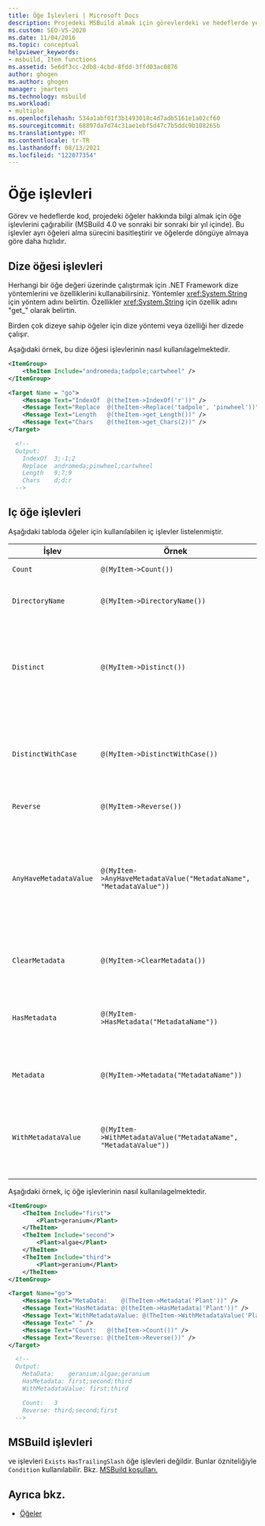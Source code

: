 ```yaml
---
title: Öğe İşlevleri | Microsoft Docs
description: Projedeki MSBuild almak için görevlerdeki ve hedeflerde yer alan kodun öğe işlevlerini nasıl çağırası hakkında bilgi edinebilirsiniz.
ms.custom: SEO-VS-2020
ms.date: 11/04/2016
ms.topic: conceptual
helpviewer_keywords:
- msbuild, Item functions
ms.assetid: 5e6df3cc-2db8-4cbd-8fdd-3ffd03ac0876
author: ghogen
ms.author: ghogen
manager: jmartens
ms.technology: msbuild
ms.workload:
- multiple
ms.openlocfilehash: 534a1abf01f3b1493018c4d7adb5161e1a02cf60
ms.sourcegitcommit: 68897da7d74c31ae1ebf5d47c7b5ddc9b108265b
ms.translationtype: MT
ms.contentlocale: tr-TR
ms.lasthandoff: 08/13/2021
ms.locfileid: "122077354"
---
```

# <a name="item-functions"></a>Öğe işlevleri

Görev ve hedeflerde kod, projedeki öğeler hakkında bilgi almak için öğe işlevlerini çağırabilir (MSBuild 4.0 ve sonraki bir sonraki bir yıl içinde). Bu işlevler ayrı öğeleri alma sürecini basitleştirir ve öğelerde döngüye almaya göre daha hızlıdır.

## <a name="string-item-functions"></a>Dize öğesi işlevleri

Herhangi bir öğe değeri üzerinde çalıştırmak için .NET Framework dize yöntemlerini ve özelliklerini kullanabilirsiniz. Yöntemler <xref:System.String> için yöntem adını belirtin. Özellikler <xref:System.String> için özellik adını "get_" olarak belirtin.

Birden çok dizeye sahip öğeler için dize yöntemi veya özelliği her dizede çalışır.

Aşağıdaki örnek, bu dize öğesi işlevlerinin nasıl kullanılagelmektedir.

```xml
<ItemGroup>
    <theItem Include="andromeda;tadpole;cartwheel" />
</ItemGroup>

<Target Name = "go">
    <Message Text="IndexOf  @(theItem->IndexOf('r'))" />
    <Message Text="Replace  @(theItem->Replace('tadpole', 'pinwheel'))" />
    <Message Text="Length   @(theItem->get_Length())" />
    <Message Text="Chars    @(theItem->get_Chars(2))" />
</Target>

  <!--
  Output:
    IndexOf  3;-1;2
    Replace  andromeda;pinwheel;cartwheel
    Length   9;7;9
    Chars    d;d;r
  -->
```

## <a name="intrinsic-item-functions"></a>Iç öğe işlevleri

Aşağıdaki tabloda öğeler için kullanılabilen iç işlevler listelenmiştir.

|İşlev|Örnek|Açıklama|
|--------------|-------------|-----------------|
|`Count`|`@(MyItem->Count())`|Öğelerin sayısını döndürür.|
|`DirectoryName`|`@(MyItem->DirectoryName())`|Her öğe için `Path.DirectoryName` eşdeğerini döndürür.|
|`Distinct`|`@(MyItem->Distinct())`|Farklı değerlere sahip öğeleri `Include` döndürür. Meta veriler yoksayılır. Karşılaştırma büyük/büyük/büyük harfe duyarlı değildir.|
|`DistinctWithCase`|`@(MyItem->DistinctWithCase())`|Farklı değerlere sahip öğeleri `itemspec` döndürür. Meta veriler yoksayılır. Karşılaştırma büyük/büyük/büyük harfe duyarlıdır.|
|`Reverse`|`@(MyItem->Reverse())`|Öğeleri ters sırada döndürür.|
|`AnyHaveMetadataValue`|`@(MyItem->AnyHaveMetadataValue("MetadataName", "MetadataValue"))`|Herhangi bir `boolean` öğenin verilen meta veri adına ve değerine sahip olup olmadığını belirtmek için bir döndürür. Karşılaştırma büyük/büyük/büyük harfe duyarlı değildir.|
|`ClearMetadata`|`@(MyItem->ClearMetadata())`|Meta verileri temiz olan öğeleri döndürür. Yalnızca `itemspec` korunur.|
|`HasMetadata`|`@(MyItem->HasMetadata("MetadataName"))`|Verilen meta veri adına sahip öğeleri döndürür. Karşılaştırma büyük/büyük/büyük harfe duyarlı değildir.|
|`Metadata`|`@(MyItem->Metadata("MetadataName"))`|Meta veri adına sahip meta verilerin değerlerini döndürür.|
|`WithMetadataValue`|`@(MyItem->WithMetadataValue("MetadataName", "MetadataValue"))`|Verilen meta veri adına ve değerine sahip öğeleri döndürür. Karşılaştırma büyük/büyük/büyük harfe duyarlı değildir.|

Aşağıdaki örnek, iç öğe işlevlerinin nasıl kullanılagelmektedir.

```xml
<ItemGroup>
    <TheItem Include="first">
        <Plant>geranium</Plant>
    </TheItem>
    <TheItem Include="second">
        <Plant>algae</Plant>
    </TheItem>
    <TheItem Include="third">
        <Plant>geranium</Plant>
    </TheItem>
</ItemGroup>

<Target Name="go">
    <Message Text="MetaData:    @(TheItem->Metadata('Plant'))" />
    <Message Text="HasMetadata: @(theItem->HasMetadata('Plant'))" />
    <Message Text="WithMetadataValue: @(TheItem->WithMetadataValue('Plant', 'geranium'))" />
    <Message Text=" " />
    <Message Text="Count:   @(theItem->Count())" />
    <Message Text="Reverse: @(theItem->Reverse())" />
</Target>

  <!--
  Output:
    MetaData:    geranium;algae;geranium
    HasMetadata: first;second;third
    WithMetadataValue: first;third

    Count:   3
    Reverse: third;second;first
  -->
```

## <a name="msbuild-condition-functions"></a>MSBuild işlevleri

ve işlevleri `Exists` `HasTrailingSlash` öğe işlevleri değildir. Bunlar özniteliğiyle `Condition` kullanılabilir. Bkz. [MSBuild koşulları.](msbuild-conditions.md)

## <a name="see-also"></a>Ayrıca bkz.

- [Öğeler](../msbuild/msbuild-items.md)
